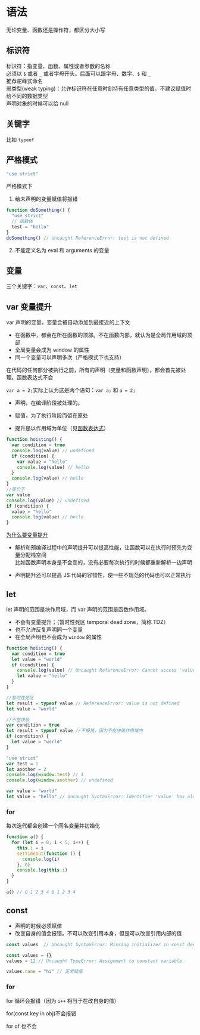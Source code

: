 # 语法

无论变量、函数还是操作符，都区分大小写

## 标识符

标识符：指变量、函数、属性或者参数的名称  
必须以 `$` 或者 `_` 或者字母开头。后面可以跟字母、数字、`$` 和 `_`  
推荐驼峰式命名  
弱类型(weak typing)：允许标识符在任意时刻持有任意类型的值。不建议赋值时给不同的数据类型  
声明对象的时候可以给 null

## 关键字

比如 `typeof`

## 严格模式

```js
"use strict"
```

严格模式下

1. 给未声明的变量赋值将报错

```js
function doSomething() {
  "use strict"
  // 函数体
  test = "hello"
}
doSomething() // Uncaught ReferenceError: test is not defined
```

2. 不能定义名为 eval 和 arguments 的变量

## 变量

三个关键字：`var`、`const`、`let`

## var 变量提升

var 声明的变量，变量会被自动添加到最接近的上下文

- 在函数中，都会在所在函数的顶部。不在函数内部，就认为是全局作用域的顶部
- 全局变量会成为 window 的属性
- 同一个变量可以声明多次（严格模式下也支持）

在代码的任何部分被执行之前，所有的声明（变量和函数声明），都会首先被处理。函数表达式不会

`var a = 2;`实际上认为这是两个语句：`var a;` 和 `a = 2;`

- 声明，在编译阶段被处理的。

- 赋值，为了执行阶段而留在原处

- 提升是以作用域为单位（见[函数表达式](./020_scope.md#函数表达式)）

```js
function hoisting() {
  var condition = true
  console.log(value) // undefined
  if (condition) {
    var value = "hello"
    console.log(value) // hello
  }
  console.log(value) // hello
}
//等价于
var value
console.log(value) // undefined
if (condition) {
  value = "hello"
  console.log(value) // hello
}
```

[为什么要变量提升](https://segmentfault.com/q/1010000013591021)

- 解析和预编译过程中的声明提升可以提高性能，让函数可以在执行时预先为变量分配栈空间  
  比如函数声明本身是不会变的，没有必要每次执行的时候都重新解析一边声明

- 声明提升还可以提高 JS 代码的容错性，使一些不规范的代码也可以正常执行

## let

let 声明的范围是块作用域，而 var 声明的范围是函数作用域。

- 不会有变量提升；（暂时性死区 temporal dead zone，简称 TDZ）
- 也不允许反复声明同一个变量
- 在全局声明也不会成为 `window` 的属性

```js
function hoisting() {
  var condition = true
  let value = "world"
  if (condition) {
    console.log(value) // Uncaught ReferenceError: Cannot access 'value' before initialization
    let value = "hello"
  }
}
```

```js
//暂时性死区
let result = typeof value // ReferenceError: value is not defined
let value = "world"
```

```js
//不在块级
var condition = true
let result = typeof value //不报错，因为不在块级作用域内
if (condition) {
  let value = "world"
}
```

```js
"use strict"
var test = 1
let another = 2
console.log(window.test) // 1
console.log(window.another) // undefined
```

```js
var value = "world"
let value = "hello" // Uncaught SyntaxError: Identifier 'value' has already been declared
```

### for

每次迭代都会创建一个同名变量并初始化

```js
function a() {
  for (let i = 0; i < 5; i++) {
    this.i = i
    setTimeout(function () {
      console.log(i)
    }, 0)
    console.log(this.i)
  }
}

a() // 0 1 2 3 4 0 1 2 3 4
```

## const

- 声明的时候必须赋值
- 改变自身的值会报错。不可以改变引用本身，但是可以改变引用内部的值

```js
const values  // Uncaught SyntaxError: Missing initializer in const declaration
```

```js
const values = {}
values = 12 // Uncaught TypeError: Assignment to constant variable.

values.name = "hi" // 正常赋值
```

### for

for 循环会报错（因为 `i++` 相当于在改自身的值）

for(const key in obj)不会报错

for of 也不会
